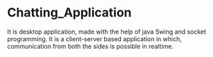 # Chatting_Application
It is desktop application, made with the help of java Swing and socket programming. It is a client-server based application in which, communication from both the sides is possible in realtime.
